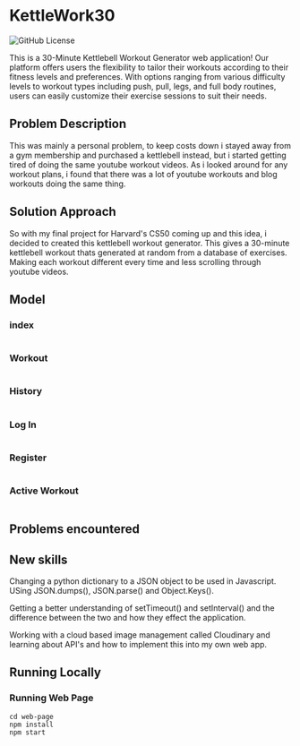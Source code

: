 # KettleWork30

<img alt="GitHub License" src="https://img.shields.io/github/license/SReddy-96/project">

This is a 30-Minute Kettlebell Workout Generator web application! Our platform offers users the flexibility to tailor their workouts according to their fitness levels and preferences. With options ranging from various difficulty levels to workout types including push, pull, legs, and full body routines, users can easily customize their exercise sessions to suit their needs.

## Problem Description
This was mainly a personal problem, to keep costs down i stayed away from a gym membership and purchased a kettlebell instead, but i started getting tired of doing the same youtube workout videos. As i looked around for any workout plans, i found that there was a lot of youtube workouts and blog workouts doing the same thing.

## Solution Approach
So with my final project for Harvard's CS50 coming up and this idea, i decided to created this kettlebell workout generator. This gives a 30-minute kettlebell workout thats generated at random from a database of exercises. Making each workout different every time and less scrolling through youtube videos.


## Model
### index
<p align="center">
    <img src="">
</p>



### Workout
<p align="center">
    <img src="">
</p>

### History
<p align="center">
    <img src="">
</p>

### Log In
<p align="center">
    <img src="">
</p>

### Register
<p align="center">
    <img src="">
</p>

### Active Workout
<p align="center">
    <img src="">
</p>

## Problems encountered



## New skills

Changing a python dictionary to a JSON object to be used in Javascript. USing JSON.dumps(), JSON.parse() and Object.Keys().

Getting a better understanding of setTimeout() and setInterval() and the difference between the two and how they effect the application.

Working with a cloud based image management called Cloudinary and learning about API's and how to implement this into my own web app.

## Running Locally

### Running Web Page
```
cd web-page
npm install
npm start
```
